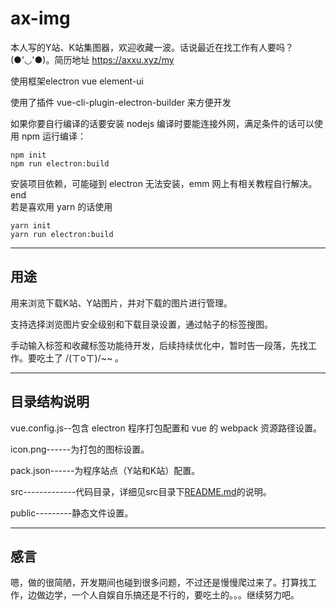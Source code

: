 # ax-img

本人写的Y站、K站集图器，欢迎收藏一波。话说最近在找工作有人要吗？(●'◡'●)。简历地址 https://axxu.xyz/my

使用框架electron vue element-ui

使用了插件 vue-cli-plugin-electron-builder 来方便开发

如果你要自行编译的话要安装 nodejs 编译时要能连接外网，满足条件的话可以使用 npm 运行编译：

    npm init
    npm run electron:build
安装项目依赖，可能碰到 electron 无法安装，emm 网上有相关教程自行解决。end  
若是喜欢用 yarn 的话使用

    yarn init
    yarn run electron:build

***

## 用途

用来浏览下载K站、Y站图片，并对下载的图片进行管理。  

支持选择浏览图片安全级别和下载目录设置，通过帖子的标签搜图。

手动输入标签和收藏标签功能待开发，后续持续优化中，暂时告一段落，先找工作。要吃土了 /(ㄒoㄒ)/~~ 。

***

## 目录结构说明

vue.config.js--包含 electron 程序打包配置和 vue 的 webpack 资源路径设置。  

icon.png------为打包的图标设置。  

pack.json------为程序站点（Y站和K站）配置。

src-------------代码目录，详细见src目录下[README.md](./src/README.md)的说明。

public---------静态文件设置。

***

## 感言

嗯，做的很简陋，开发期间也碰到很多问题，不过还是慢慢爬过来了。打算找工作，边做边学，一个人自娱自乐搞还是不行的，要吃土的。。。继续努力吧。
